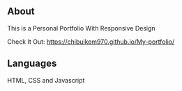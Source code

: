 ## About

This is a Personal Portfolio With Responsive Design

Check It Out: https://chibuikem970.github.io/My-portfolio/

## Languages
HTML, CSS and Javascript

